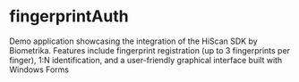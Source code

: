 # fingerprintAuth
Demo application showcasing the integration of the HiScan SDK by Biometrika. Features include fingerprint registration (up to 3 fingerprints per finger), 1:N identification, and a user-friendly graphical interface built with Windows Forms
